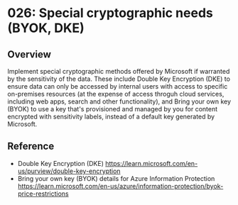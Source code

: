 # 026: Special cryptographic needs (BYOK, DKE)

## Overview

Implement special cryptographic methods offered by Microsoft if warranted by the sensitivity of the data. 
These include Double Key Encryption (DKE) to ensure data can only be accessed by internal users with access to specific on-premises resources (at the expense of access throguh cloud services, including web apps, search and other functionality), and Bring your own key (BYOK) to use a key that's provisioned and managed by you for content encrypted with sensitivity labels, instead of a default key generated by Microsoft.

## Reference

* Double Key Encryption (DKE) https://learn.microsoft.com/en-us/purview/double-key-encryption
* Bring your own key (BYOK) details for Azure Information Protection https://learn.microsoft.com/en-us/azure/information-protection/byok-price-restrictions
